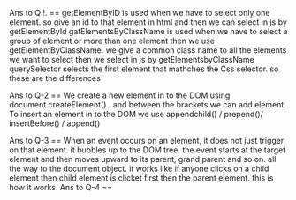 Ans to Q !. ==  getElementByID is used when we have to select only one element. so give an id to that element in html and then we can select in js by getElementById
                gatElementsByClassName is used when we have to select a group of element or more than one element then we use getElementByClassName. we give a common class name to all the elements we want to select then we select in js by getElementsbyClassName
                querySelector selects the first element that mathches the Css selector. so these are the differences
                
Ans to Q-2 == We create a new element in to the DOM using document.createElement().. and between the brackets we can add element.  To insert an element in to the DOM we use appendchild() / prepend()/ insertBefore() / append()

Ans to Q-3 ==  When an event occurs on an element, it does not just trigger on that element. it bubbles up to the DOM tree. the event starts at the target element and then moves upward to its parent, grand parent and so on. all the way to the document object. it works like                 if anyone clicks on a child element then child element is clicket first then the parent element. this is how it works.
Ans to Q-4 ==  
